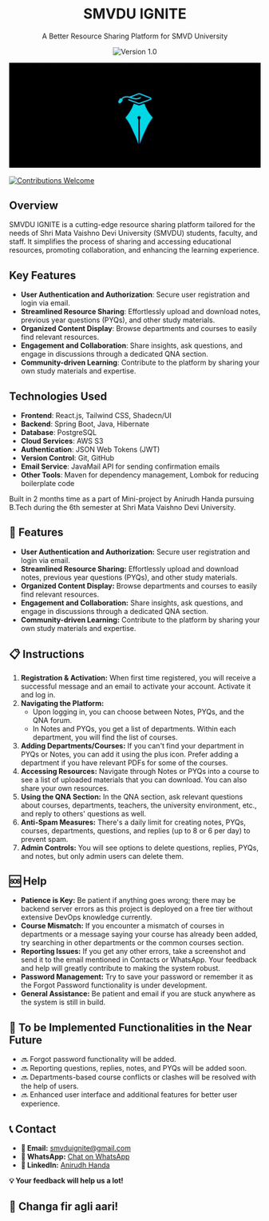 <!-- Project Title -->
<h1 align="center">SMVDU IGNITE</h1>

<!-- Project Description -->
<p align="center">A Better Resource Sharing Platform for SMVD University</p>

<!-- Badges -->
<p align="center">
  <img src="https://img.shields.io/badge/version-v1.0-blue.svg" alt="Version 1.0">
</p>

<!-- GIF of Brand -->
<p align="center">
  <img src="github-assets/logo-gif.gif" alt="SMVDU IGNITE Brand GIF">
</p>

[![Contributions Welcome](https://img.shields.io/badge/contributions-welcome-brightgreen.svg)](https://github.com/AnirudhHanda/smvdu-ignite/issues)
<!-- Project Overview -->
## Overview
SMVDU IGNITE is a cutting-edge resource sharing platform tailored for the needs of Shri Mata Vaishno Devi University (SMVDU) students, faculty, and staff. It simplifies the process of sharing and accessing educational resources, promoting collaboration, and enhancing the learning experience.

## Key Features
- **User Authentication and Authorization**: Secure user registration and login via email.
- **Streamlined Resource Sharing**: Effortlessly upload and download notes, previous year questions (PYQs), and other study materials.
- **Organized Content Display**: Browse departments and courses to easily find relevant resources.
- **Engagement and Collaboration**: Share insights, ask questions, and engage in discussions through a dedicated QNA section.
- **Community-driven Learning**: Contribute to the platform by sharing your own study materials and expertise.

## Technologies Used
- **Frontend**: React.js, Tailwind CSS, Shadecn/UI
- **Backend**: Spring Boot, Java, Hibernate
- **Database**: PostgreSQL
- **Cloud Services**: AWS S3
- **Authentication**: JSON Web Tokens (JWT)
- **Version Control**: Git, GitHub
- **Email Service**: JavaMail API for sending confirmation emails
- **Other Tools**: Maven for dependency management, Lombok for reducing boilerplate code




Built in 2 months time as a part of Mini-project by Anirudh Handa pursuing B.Tech during the 6th semester at Shri Mata Vaishno Devi University.

## 🚀 Features

- **User Authentication and Authorization:** Secure user registration and login via email.
- **Streamlined Resource Sharing:** Effortlessly upload and download notes, previous year questions (PYQs), and other study materials.
- **Organized Content Display:** Browse departments and courses to easily find relevant resources.
- **Engagement and Collaboration:** Share insights, ask questions, and engage in discussions through a dedicated QNA section.
- **Community-driven Learning:** Contribute to the platform by sharing your own study materials and expertise.

## 📋 Instructions

1. **Registration & Activation:** When first time registered, you will receive a successful message and an email to activate your account. Activate it and log in.
2. **Navigating the Platform:**
    - Upon logging in, you can choose between Notes, PYQs, and the QNA forum.
    - In Notes and PYQs, you get a list of departments. Within each department, you will find the list of courses.
3. **Adding Departments/Courses:** If you can't find your department in PYQs or Notes, you can add it using the plus icon. Prefer adding a department if you have relevant PDFs for some of the courses.
4. **Accessing Resources:** Navigate through Notes or PYQs into a course to see a list of uploaded materials that you can download. You can also share your own resources.
5. **Using the QNA Section:** In the QNA section, ask relevant questions about courses, departments, teachers, the university environment, etc., and reply to others' questions as well.
6. **Anti-Spam Measures:** There's a daily limit for creating notes, PYQs, courses, departments, questions, and replies (up to 8 or 6 per day) to prevent spam.
7. **Admin Controls:** You will see options to delete questions, replies, PYQs, and notes, but only admin users can delete them.

## 🆘 Help

- **Patience is Key:** Be patient if anything goes wrong; there may be backend server errors as this project is deployed on a free tier without extensive DevOps knowledge currently.
- **Course Mismatch:** If you encounter a mismatch of courses in departments or a message saying your course has already been added, try searching in other departments or the common courses section.
- **Reporting Issues:** If you get any other errors, take a screenshot and send it to the email mentioned in Contacts or WhatsApp. Your feedback and help will greatly contribute to making the system robust.
- **Password Management:** Try to save your password or remember it as the Forgot Password functionality is under development.
- **General Assistance:** Be patient and email if you are stuck anywhere as the system is still in build.

## 🚧 To be Implemented Functionalities in the Near Future

- 🔜 Forgot password functionality will be added.
- 🔜 Reporting questions, replies, notes, and PYQs will be added soon.
- 🔜 Departments-based course conflicts or clashes will be resolved with the help of users.
- 🔜 Enhanced user interface and additional features for better user experience.

## 📞 Contact

- **📧 Email:** [smvduignite@gmail.com](mailto:smvduignite@gmail.com)
- **📱 WhatsApp:** [Chat on WhatsApp](https://wa.me/7889853755)
- **🔗 LinkedIn:** [Anirudh Handa](https://www.linkedin.com/in/anirudh-handa-138088237/)

**💡 Your feedback will help us a lot!**

## 💬 Changa fir agli aari!
